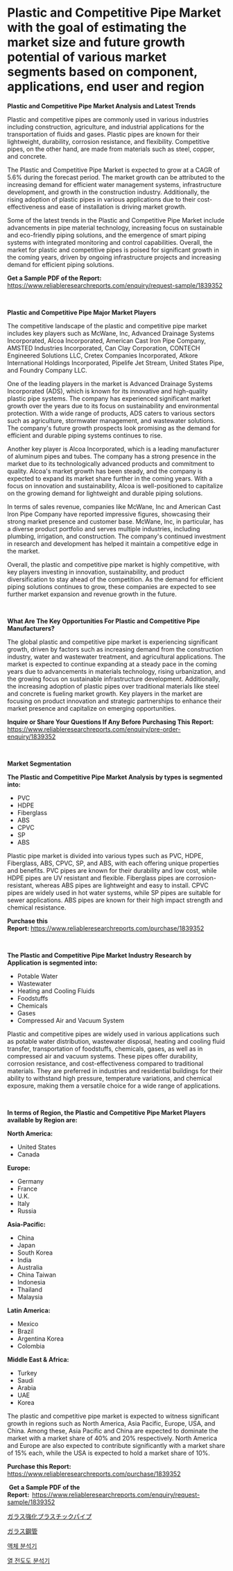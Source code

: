 <p><h1>Plastic and Competitive Pipe Market with the goal of estimating the market size and future growth potential of various market segments based on component, applications, end user and region</h1></p><p><strong>Plastic and Competitive Pipe Market Analysis and Latest Trends</strong></p>
<p><p>Plastic and competitive pipes are commonly used in various industries including construction, agriculture, and industrial applications for the transportation of fluids and gases. Plastic pipes are known for their lightweight, durability, corrosion resistance, and flexibility. Competitive pipes, on the other hand, are made from materials such as steel, copper, and concrete.</p><p>The Plastic and Competitive Pipe Market is expected to grow at a CAGR of 5.6% during the forecast period. The market growth can be attributed to the increasing demand for efficient water management systems, infrastructure development, and growth in the construction industry. Additionally, the rising adoption of plastic pipes in various applications due to their cost-effectiveness and ease of installation is driving market growth.</p><p>Some of the latest trends in the Plastic and Competitive Pipe Market include advancements in pipe material technology, increasing focus on sustainable and eco-friendly piping solutions, and the emergence of smart piping systems with integrated monitoring and control capabilities. Overall, the market for plastic and competitive pipes is poised for significant growth in the coming years, driven by ongoing infrastructure projects and increasing demand for efficient piping solutions.</p></p>
<p><strong>Get a Sample PDF of the Report:&nbsp;</strong> <a href="https://www.reliableresearchreports.com/enquiry/request-sample/1839352">https://www.reliableresearchreports.com/enquiry/request-sample/1839352</a></p>
<p>&nbsp;</p>
<p><strong>Plastic and Competitive Pipe Major Market Players</strong></p>
<p><p>The competitive landscape of the plastic and competitive pipe market includes key players such as McWane, Inc, Advanced Drainage Systems Incorporated, Alcoa Incorporated, American Cast Iron Pipe Company, AMSTED Industries Incorporated, Can Clay Corporation, CONTECH Engineered Solutions LLC, Cretex Companies Incorporated, Atkore International Holdings Incorporated, Pipelife Jet Stream, United States Pipe, and Foundry Company LLC. </p><p>One of the leading players in the market is Advanced Drainage Systems Incorporated (ADS), which is known for its innovative and high-quality plastic pipe systems. The company has experienced significant market growth over the years due to its focus on sustainability and environmental protection. With a wide range of products, ADS caters to various sectors such as agriculture, stormwater management, and wastewater solutions. The company's future growth prospects look promising as the demand for efficient and durable piping systems continues to rise.</p><p>Another key player is Alcoa Incorporated, which is a leading manufacturer of aluminum pipes and tubes. The company has a strong presence in the market due to its technologically advanced products and commitment to quality. Alcoa's market growth has been steady, and the company is expected to expand its market share further in the coming years. With a focus on innovation and sustainability, Alcoa is well-positioned to capitalize on the growing demand for lightweight and durable piping solutions.</p><p>In terms of sales revenue, companies like McWane, Inc and American Cast Iron Pipe Company have reported impressive figures, showcasing their strong market presence and customer base. McWane, Inc, in particular, has a diverse product portfolio and serves multiple industries, including plumbing, irrigation, and construction. The company's continued investment in research and development has helped it maintain a competitive edge in the market.</p><p>Overall, the plastic and competitive pipe market is highly competitive, with key players investing in innovation, sustainability, and product diversification to stay ahead of the competition. As the demand for efficient piping solutions continues to grow, these companies are expected to see further market expansion and revenue growth in the future.</p></p>
<p>&nbsp;</p>
<p><strong>What Are The Key Opportunities For Plastic and Competitive Pipe Manufacturers?</strong></p>
<p><p>The global plastic and competitive pipe market is experiencing significant growth, driven by factors such as increasing demand from the construction industry, water and wastewater treatment, and agricultural applications. The market is expected to continue expanding at a steady pace in the coming years due to advancements in materials technology, rising urbanization, and the growing focus on sustainable infrastructure development. Additionally, the increasing adoption of plastic pipes over traditional materials like steel and concrete is fueling market growth. Key players in the market are focusing on product innovation and strategic partnerships to enhance their market presence and capitalize on emerging opportunities.</p></p>
<p><strong>Inquire or Share Your Questions If Any Before Purchasing This Report:</strong> <a href="https://www.reliableresearchreports.com/enquiry/pre-order-enquiry/1839352">https://www.reliableresearchreports.com/enquiry/pre-order-enquiry/1839352</a></p>
<p>&nbsp;</p>
<p><strong>Market Segmentation</strong></p>
<p><strong>The Plastic and Competitive Pipe Market Analysis by types is segmented into:</strong></p>
<p><ul><li>PVC</li><li>HDPE</li><li>Fiberglass</li><li>ABS</li><li>CPVC</li><li>SP</li><li>ABS</li></ul></p>
<p><p>Plastic pipe market is divided into various types such as PVC, HDPE, Fiberglass, ABS, CPVC, SP, and ABS, with each offering unique properties and benefits. PVC pipes are known for their durability and low cost, while HDPE pipes are UV resistant and flexible. Fiberglass pipes are corrosion-resistant, whereas ABS pipes are lightweight and easy to install. CPVC pipes are widely used in hot water systems, while SP pipes are suitable for sewer applications. ABS pipes are known for their high impact strength and chemical resistance.</p></p>
<p><strong>Purchase this Report:&nbsp;</strong><a href="https://www.reliableresearchreports.com/purchase/1839352">https://www.reliableresearchreports.com/purchase/1839352</a></p>
<p>&nbsp;</p>
<p><strong>The Plastic and Competitive Pipe Market Industry Research by Application is segmented into:</strong></p>
<p><ul><li>Potable Water</li><li>Wastewater</li><li>Heating and Cooling Fluids</li><li>Foodstuffs</li><li>Chemicals</li><li>Gases</li><li>Compressed Air and Vacuum System</li></ul></p>
<p><p>Plastic and competitive pipes are widely used in various applications such as potable water distribution, wastewater disposal, heating and cooling fluid transfer, transportation of foodstuffs, chemicals, gases, as well as in compressed air and vacuum systems. These pipes offer durability, corrosion resistance, and cost-effectiveness compared to traditional materials. They are preferred in industries and residential buildings for their ability to withstand high pressure, temperature variations, and chemical exposure, making them a versatile choice for a wide range of applications.</p></p>
<p>&nbsp;</p>
<p><strong>In terms of Region, the Plastic and Competitive Pipe Market Players available by Region are:</strong></p>
<p>
    <p> <strong> North America: </strong>
        <ul>
            <li>United States</li>
            <li>Canada</li>
        </ul>
        </p> 
    <p> <strong> Europe: </strong>
        <ul>
            <li>Germany</li>
            <li>France</li>
            <li>U.K.</li>
            <li>Italy</li>
            <li>Russia</li>
        </ul>
        </p> 
    <p> <strong> Asia-Pacific: </strong>
        <ul>
            <li>China</li>
            <li>Japan</li>
            <li>South Korea</li>
            <li>India</li>
            <li>Australia</li>
            <li>China Taiwan</li>
            <li>Indonesia</li>
            <li>Thailand</li>
            <li>Malaysia</li>
        </ul>
        </p> 
    <p> <strong> Latin America: </strong>
        <ul>
            <li>Mexico</li>
            <li>Brazil</li>
            <li>Argentina Korea</li>
            <li>Colombia</li>
        </ul>
        </p> 
    <p> <strong> Middle East & Africa: </strong>
        <ul>
            <li>Turkey</li>
            <li>Saudi</li>
            <li>Arabia</li>
            <li>UAE</li>
            <li>Korea</li>
        </ul>
    </p>
    </p>
<p><p>The plastic and competitive pipe market is expected to witness significant growth in regions such as North America, Asia Pacific, Europe, USA, and China. Among these, Asia Pacific and China are expected to dominate the market with a market share of 40% and 20% respectively. North America and Europe are also expected to contribute significantly with a market share of 15% each, while the USA is expected to hold a market share of 10%.</p></p>
<p><strong>Purchase this Report: </strong><a href="https://www.reliableresearchreports.com/purchase/1839352">https://www.reliableresearchreports.com/purchase/1839352</a></p>
<p>&nbsp;<strong>Get a Sample PDF of the Report:&nbsp;&nbsp;</strong><a href="https://www.reliableresearchreports.com/enquiry/request-sample/1839352">https://www.reliableresearchreports.com/enquiry/request-sample/1839352</a></p>
<p><strong></strong></p>
<p><p><a href="https://medium.com/@michaelerde565/%E3%82%AC%E3%83%A9%E3%82%B9%E5%BC%B7%E5%8C%96%E3%83%97%E3%83%A9%E3%82%B9%E3%83%81%E3%83%83%E3%82%AF%E7%AE%A1%E5%B8%82%E5%A0%B4%E3%81%AE%E3%83%88%E3%83%AC%E3%83%B3%E3%83%89%E3%81%A8%E5%B8%82%E5%A0%B4%E5%88%86%E6%9E%90%E3%81%AF-2024%E5%B9%B4%E3%81%8B%E3%82%892031%E5%B9%B4%E3%81%AE%E6%9C%9F%E9%96%93%E3%81%AB%E4%BA%88%E6%B8%AC%E3%81%95%E3%82%8C%E3%81%A6%E3%81%84%E3%81%BE%E3%81%99-f7674949c89d">ガラス強化プラスチックパイプ</a></p><p><a href="https://medium.com/@jackieshlerin98056/%E3%82%AC%E3%83%A9%E3%82%B9%E9%8B%BC%E7%AE%A1%E5%B8%82%E5%A0%B4%E3%81%AE%E3%83%88%E3%83%AC%E3%83%B3%E3%83%89%E3%81%A8%E5%B8%82%E5%A0%B4%E5%88%86%E6%9E%90%E3%81%AF-2024%E5%B9%B4%E3%81%8B%E3%82%892031%E5%B9%B4%E3%81%BE%E3%81%A7%E3%81%AE%E6%9C%9F%E9%96%93%E3%82%92%E4%BA%88%E6%B8%AC%E3%81%97%E3%81%A6%E3%81%84%E3%81%BE%E3%81%99-bab8b8d5220f">ガラス鋼管</a></p><p><a href="https://medium.com/@munchkin678568/%EC%95%A1%EC%B2%B4-%EB%B6%84%EC%84%9D%EA%B8%B0-%EC%8B%9C%EC%9E%A5-%EB%B6%84%EC%84%9D-%EC%97%B0%ED%8F%89%EA%B7%A0-%EC%84%B1%EC%9E%A5%EB%A5%A0-cagr-%EC%8B%9C%EC%9E%A5-%EC%84%B8%EB%B6%84%ED%99%94-%EB%B0%8F-%EC%84%B8%EA%B3%84-%EC%82%B0%EC%97%85-%EA%B0%9C%EC%9A%94-ffc6bda89475">액체 분석기</a></p><p><a href="https://medium.com/@munchkin678568/%EC%97%B4-%EC%A0%84%EB%8F%84%EC%9C%A8-%EB%B6%84%EC%84%9D%EA%B8%B0-%EC%8B%9C%EC%9E%A5%EC%9D%80-%EC%8B%9C%EC%9E%A5-%EC%A0%90%EC%9C%A0%EC%9C%A8-%EC%8B%9C%EC%9E%A5-%ED%8A%B8%EB%A0%8C%EB%93%9C-%EB%B0%8F-%EC%8B%9C%EC%9E%A5-%EC%84%B1%EC%9E%A5%EC%97%90-%EA%B4%80%ED%95%9C-%EC%A0%95%EB%B3%B4%EB%A5%BC-%EC%A0%9C%EA%B3%B5%ED%95%A9%EB%8B%88%EB%8B%A4-1c45006fe416">열 전도도 분석기</a></p></p>